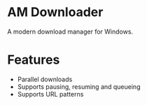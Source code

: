 # AM Downloader
A modern download manager for Windows.

# Features
- Parallel downloads
- Supports pausing, resuming and queueing
- Supports URL patterns
